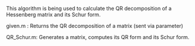 This algorithm is being used to calculate the QR decomposition of a Hessenberg matrix and its Schur form.

given.m :
Returns the QR decomposition of a matrix (sent via parameter)

QR_Schur.m:
Generates a matrix, computes its QR form and its Schur form.
